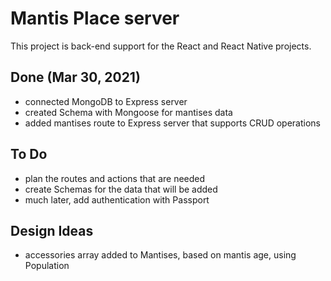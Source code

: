 # Mantis Place server

This project is back-end support for the React and React Native projects.

## Done (Mar 30, 2021)

- connected MongoDB to Express server
- created Schema with Mongoose for mantises data
- added mantises route to Express server that supports CRUD operations

## To Do

- plan the routes and actions that are needed
- create Schemas for the data that will be added
- much later, add authentication with Passport

## Design Ideas

- accessories array added to Mantises, based on mantis age, using Population
